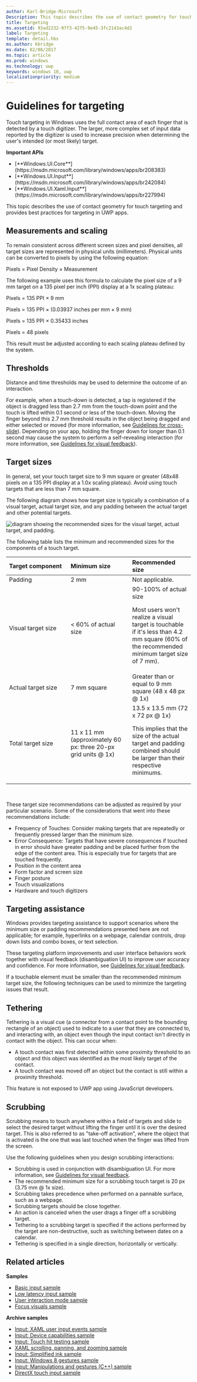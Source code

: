 ```yaml
---
author: Karl-Bridge-Microsoft
Description: This topic describes the use of contact geometry for touch targeting and provides best practices for targeting in Windows Runtime apps.
title: Targeting
ms.assetid: 93ad2232-97f3-42f5-9e45-3fc2143ac4d2
label: Targeting
template: detail.hbs
ms.author: kbridge
ms.date: 02/08/2017
ms.topic: article
ms.prod: windows
ms.technology: uwp
keywords: windows 10, uwp
localizationpriority: medium
---
```


# Guidelines for targeting
<link rel="stylesheet" href="https://az835927.vo.msecnd.net/sites/uwp/Resources/css/custom.css">

Touch targeting in Windows uses the full contact area of each finger that is detected by a touch digitizer. The larger, more complex set of input data reported by the digitizer is used to increase precision when determining the user's intended (or most likely) target.

<div class="important-apis" >
<b>Important APIs</b><br/>
<ul>
<li>[**Windows.UI.Core**](https://msdn.microsoft.com/library/windows/apps/br208383)</li>
<li>[**Windows.UI.Input**](https://msdn.microsoft.com/library/windows/apps/br242084)</li>
<li>[**Windows.UI.Xaml.Input**](https://msdn.microsoft.com/library/windows/apps/br227994)</li>
</ul>
</div>

This topic describes the use of contact geometry for touch targeting and provides best practices for targeting in UWP apps.

## Measurements and scaling


To remain consistent across different screen sizes and pixel densities, all target sizes are represented in physical units (millimeters). Physical units can be converted to pixels by using the following equation:

Pixels = Pixel Density × Measurement

The following example uses this formula to calculate the pixel size of a 9 mm target on a 135 pixel per inch (PPI) display at a 1x scaling plateau:

Pixels = 135 PPI × 9 mm

Pixels = 135 PPI × (0.03937 inches per mm × 9 mm)

Pixels = 135 PPI × 0.35433 inches

Pixels = 48 pixels

This result must be adjusted according to each scaling plateau defined by the system.

## Thresholds


Distance and time thresholds may be used to determine the outcome of an interaction.

For example, when a touch-down is detected, a tap is registered if the object is dragged less than 2.7 mm from the touch-down point and the touch is lifted within 0.1 second or less of the touch-down. Moving the finger beyond this 2.7 mm threshold results in the object being dragged and either selected or moved (for more information, see [Guidelines for cross-slide](guidelines-for-cross-slide.md)). Depending on your app, holding the finger down for longer than 0.1 second may cause the system to perform a self-revealing interaction (for more information, see [Guidelines for visual feedback](guidelines-for-visualfeedback.md)).

## Target sizes


In general, set your touch target size to 9 mm square or greater (48x48 pixels on a 135 PPI display at a 1.0x scaling plateau). Avoid using touch targets that are less than 7 mm square.

The following diagram shows how target size is typically a combination of a visual target, actual target size, and any padding between the actual target and other potential targets.

![diagram showing the recommended sizes for the visual target, actual target, and padding.](images/targeting-size.png)

The following table lists the minimum and recommended sizes for the components of a touch target.

<table>
<colgroup>
<col width="33%" />
<col width="33%" />
<col width="33%" />
</colgroup>
<thead>
<tr class="header">
<th align="left">Target component</th>
<th align="left">Minimum size</th>
<th align="left">Recommended size</th>
</tr>
</thead>
<tbody>
<tr class="odd">
<td align="left">Padding</td>
<td align="left">2 mm</td>
<td align="left">Not applicable.</td>
</tr>
<tr class="even">
<td align="left">Visual target size</td>
<td align="left">&lt; 60% of actual size</td>
<td align="left">90-100% of actual size
<p>Most users won't realize a visual target is touchable if it's less than 4.2 mm square (60% of the recommended minimum target size of 7 mm).</p></td>
</tr>
<tr class="odd">
<td align="left">Actual target size</td>
<td align="left">7 mm square</td>
<td align="left">Greater than or equal to 9 mm square (48 x 48 px @ 1x)</td>
</tr>
<tr class="even">
<td align="left">Total target size</td>
<td align="left">11 x 11 mm (approximately 60 px: three 20-px grid units @ 1x)</td>
<td align="left">13.5 x 13.5 mm (72 x 72 px @ 1x)
<p>This implies that the size of the actual target and padding combined should be larger than their respective minimums.</p></td>
</tr>
</tbody>
</table>

 

These target size recommendations can be adjusted as required by your particular scenario. Some of the considerations that went into these recommendations include:

-   Frequency of Touches: Consider making targets that are repeatedly or frequently pressed larger than the minimum size.
-   Error Consequence: Targets that have severe consequences if touched in error should have greater padding and be placed further from the edge of the content area. This is especially true for targets that are touched frequently.
-   Position in the content area
-   Form factor and screen size
-   Finger posture
-   Touch visualizations
-   Hardware and touch digitizers

## Targeting assistance


Windows provides targeting assistance to support scenarios where the minimum size or padding recommendations presented here are not applicable; for example, hyperlinks on a webpage, calendar controls, drop down lists and combo boxes, or text selection.

These targeting platform improvements and user interface behaviors work together with visual feedback (disambiguation UI) to improve user accuracy and confidence. For more information, see [Guidelines for visual feedback](guidelines-for-visualfeedback.md).

If a touchable element must be smaller than the recommended minimum target size, the following techniques can be used to minimize the targeting issues that result.

## Tethering


Tethering is a visual cue (a connector from a contact point to the bounding rectangle of an object) used to indicate to a user that they are connected to, and interacting with, an object even though the input contact isn't directly in contact with the object. This can occur when:

-   A touch contact was first detected within some proximity threshold to an object and this object was identified as the most likely target of the contact.
-   A touch contact was moved off an object but the contact is still within a proximity threshold.

This feature is not exposed to UWP app using JavaScript developers.

## Scrubbing


Scrubbing means to touch anywhere within a field of targets and slide to select the desired target without lifting the finger until it is over the desired target. This is also referred to as "take-off activation", where the object that is activated is the one that was last touched when the finger was lifted from the screen.

Use the following guidelines when you design scrubbing interactions:

-   Scrubbing is used in conjunction with disambiguation UI. For more information, see [Guidelines for visual feedback](guidelines-for-visualfeedback.md).
-   The recommended minimum size for a scrubbing touch target is 20 px (3.75 mm @ 1x size).
-   Scrubbing takes precedence when performed on a pannable surface, such as a webpage.
-   Scrubbing targets should be close together.
-   An action is canceled when the user drags a finger off a scrubbing target.
-   Tethering to a scrubbing target is specified if the actions performed by the target are non-destructive, such as switching between dates on a calendar.
-   Tethering is specified in a single direction, horizontally or vertically.

## Related articles


**Samples**
* [Basic input sample](http://go.microsoft.com/fwlink/p/?LinkID=620302)
* [Low latency input sample](http://go.microsoft.com/fwlink/p/?LinkID=620304)
* [User interaction mode sample](http://go.microsoft.com/fwlink/p/?LinkID=619894)
* [Focus visuals sample](http://go.microsoft.com/fwlink/p/?LinkID=619895)

**Archive samples**
* [Input: XAML user input events sample](http://go.microsoft.com/fwlink/p/?linkid=226855)
* [Input: Device capabilities sample](http://go.microsoft.com/fwlink/p/?linkid=231530)
* [Input: Touch hit testing sample](http://go.microsoft.com/fwlink/p/?linkid=231590)
* [XAML scrolling, panning, and zooming sample](http://go.microsoft.com/fwlink/p/?linkid=251717)
* [Input: Simplified ink sample](http://go.microsoft.com/fwlink/p/?linkid=246570)
* [Input: Windows 8 gestures sample](http://go.microsoft.com/fwlink/p/?LinkId=264995)
* [Input: Manipulations and gestures (C++) sample](http://go.microsoft.com/fwlink/p/?linkid=231605)
* [DirectX touch input sample](http://go.microsoft.com/fwlink/p/?LinkID=231627)
 

 




